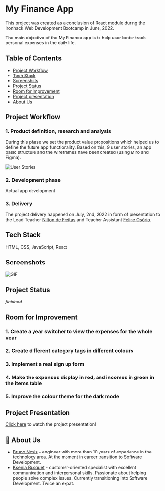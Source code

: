 # My Finance App

This project was created as a conclusion of React module during the Ironhack Web Development Bootcamp in June, 2022. 

The main objective of the My Finance app is to help user better track personal expenses in the daily life.




## Table of Contents

* [Project Workflow](#project-workflow)
* [Tech Stack](#tech)
* [Screenshots](#screenshots)
* [Project Status](#project-status)
* [Room for Improvement](#room-for-improvement)
* [Project presentation](#project-presentation)
* [About Us](#about-us)

## Project Workflow

### 1. Product definition, research and analysis

During this phase we set the product value propositions which helped us to define the future app functionality. Based on this, 9 user stories, an app basic structure and the wireframes have been created (using Miro and Figma). 

![User Stories](./assets/images/user_stories_myfinance.png)

### 2. Development phase

Actual app development

### 3. Delivery

The project delivery happened on July, 2nd, 2022 in form of presentation to the Lead Teacher [Nilton de Freitas](https://github.com/oniltos) and Teacher Assistant [Felipe Osório](https://github.com/Briofita09).


## Tech Stack

HTML, CSS, JavaScript, React

## Screenshots

![GIF](./assets/images/myfinance_gif.gif)

## Project Status
 
 _finished_

## Room for Improvement

### 1. Create a year switcher to view the expenses for the whole year
### 2. Create different category tags in different colours
### 3. Implement a real sign up form
### 4. Make the expenses display in red, and incomes in green in the items table
### 5. Improve the colour theme for the dark mode

## Project Presentation

[Click here](https://www.canva.com/design/DAFE1KYLYmo/dDpO1ziTEOrpigZZsktJ8Q/view?utm_content=DAFE1KYLYmo&utm_campaign=designshare&utm_medium=link2&utm_source=sharebutton) to watch the project presentation!


## 🚀 About Us
- [Bruno Novis](https://www.github.com/bru9is) - engineer with more than 10 years of experience in the technology area. At the moment in career transition to Software Development. 
- [Ksenia Busquet](https://www.github.com/kseniabusquet) - customer-oriented specialist with excellent communication and interpersonal skills. Passionate about helping people solve complex issues. Currently transitioning into Software Development. Twice an expat.

